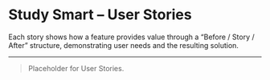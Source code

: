 # Study Smart – User Stories

Each story shows how a feature provides value through a “Before / Story / After” structure, demonstrating user needs and the resulting solution.

---

> Placeholder for User Stories.
